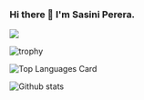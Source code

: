### Hi there 👋 I'm Sasini Perera.

![](https://komarev.com/ghpvc/?username=your-github-chamalka123)

![trophy](https://github-profile-trophy.vercel.app/?chamalka123=ryo-ma&title=Repositories,Commits,PullRequest,Issues,Stars)


![Top Languages Card](https://github-readme-stats.vercel.app/api/top-langs/?username=chamalka123&layout=compact)

![Github stats](https://github-readme-stats.vercel.app/api?username=chamalka123&theme=https://camo.githubusercontent.com/f988c71fa45f3fd21b46790737aa72de8dd3258c527f5850c62983b018cb8307/68747470733a2f2f6769746875622d726561646d652d73746174732e76657263656c2e6170702f6170693f757365726e616d653d616e7572616768617a72612673686f775f69636f6e733d7472756526686964653d636f6e74726962732c7072732663616368655f7365636f6e64733d3836343030267468656d653d64656661756c74=true&count_private=true)

<!--
**chamalka123/chamalka123** is a ✨ _special_ ✨ repository because its `README.md` (this file) appears on your GitHub profile.

Here are some ideas to get you started:


- 🌱 I’m currently learning ...
- 👯 I’m looking to collaborate on ...
- 🤔 I’m looking for help with ...
- 💬 Ask me about ...
- 📫 How to reach me: ...
- 😄 Pronouns: ...
- ⚡ Fun fact: ...
-->
